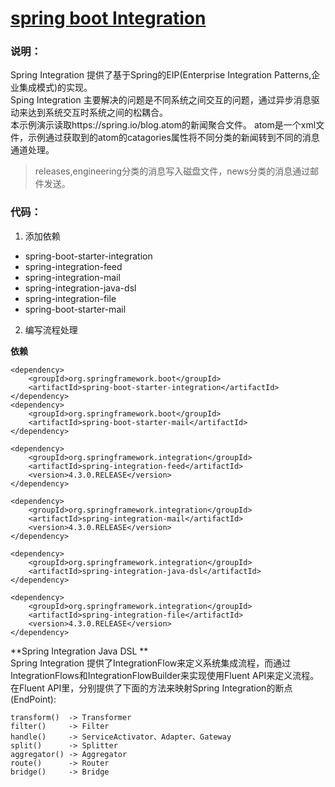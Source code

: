 # [spring boot Integration](https://github.com/shuchun/bootExample/tree/master/boot-integration)   

### 说明：    

Spring Integration 提供了基于Spring的EIP(Enterprise Integration Patterns,企业集成模式)的实现。   
Sping Integration 主要解决的问题是不同系统之间交互的问题，通过异步消息驱动来达到系统交互时系统之间的松耦合。   
本示例演示读取https://spring.io/blog.atom的新闻聚合文件。
atom是一个xml文件，示例通过获取到的atom的catagories属性将不同分类的新闻转到不同的消息通道处理。   
> releases,engineering分类的消息写入磁盘文件，news分类的消息通过邮件发送。  

### 代码：     
1. 添加依赖  
  * spring-boot-starter-integration
  * spring-integration-feed  
  * spring-integration-mail   
  * spring-integration-java-dsl  
  * spring-integration-file   
  * spring-boot-starter-mail  
2. 编写流程处理   

**依赖**    
```
<dependency>
	<groupId>org.springframework.boot</groupId>
	<artifactId>spring-boot-starter-integration</artifactId>
</dependency>
<dependency>
	<groupId>org.springframework.boot</groupId>
	<artifactId>spring-boot-starter-mail</artifactId>
</dependency>

<dependency>
	<groupId>org.springframework.integration</groupId>
	<artifactId>spring-integration-feed</artifactId>
	<version>4.3.0.RELEASE</version>
</dependency>

<dependency>
	<groupId>org.springframework.integration</groupId>
	<artifactId>spring-integration-mail</artifactId>
	<version>4.3.0.RELEASE</version>
</dependency>

<dependency>
	<groupId>org.springframework.integration</groupId>
	<artifactId>spring-integration-java-dsl</artifactId>
</dependency>

<dependency>
	<groupId>org.springframework.integration</groupId>
	<artifactId>spring-integration-file</artifactId>
	<version>4.3.0.RELEASE</version>
</dependency>
```   

**Spring Integration Java DSL **   
Spring Integration 提供了IntegrationFlow来定义系统集成流程，而通过IntegrationFlows和IntegrationFlowBuilder来实现使用Fluent API来定义流程。   
在Fluent API里，分别提供了下面的方法来映射Spring Integration的断点(EndPoint):    
```
transform()  -> Transformer
filter()     -> Filter
handle()     -> ServiceActivator、Adapter、Gateway
split()      -> Splitter
aggregator() -> Aggregator
route()      -> Router
bridge()     -> Bridge
```
